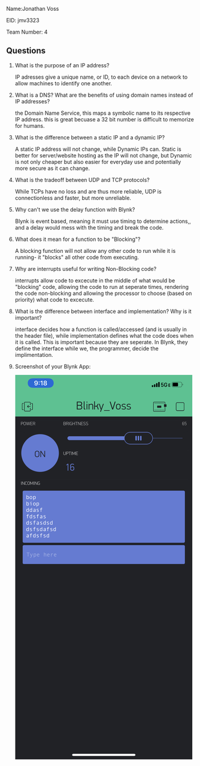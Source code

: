 Name:Jonathan Voss

EID: jmv3323

Team Number: 4

## Questions

1. What is the purpose of an IP address?

    IP adresses give a unique name, or ID, to each device on a network to allow machines to
	identify one another.

2. What is a DNS? What are the benefits of using domain names instead of IP addresses?

    the Domain Name Service, this maps a symbolic name to its respective IP address.
	this is great becuase a 32 bit number is difficult to memorize for humans.

3. What is the difference between a static IP and a dynamic IP?

    A static IP address will not change, while Dynamic IPs can. Static is better for server/website hosting as the IP will not
	change, but Dynamic is not only cheaper but also easier for everyday use and potentially more secure as it can change.

4. What is the tradeoff between UDP and TCP protocols?

    While TCPs have no loss and are thus more reliable, UDP is connectionless and faster, but more unreliable.
	
5. Why can't we use the delay function with Blynk?

    Blynk is event based, meaning it must use timing to determine actions,, and a delay would
	mess with the timing and break the code.

6. What does it mean for a function to be "Blocking"?

    A blocking function will not allow any other code to run while it is running- it "blocks" all other code
	from executing.

7. Why are interrupts useful for writing Non-Blocking code?

    interrupts allow code to excecute in the middle of what would be "blocking" code, allowing the code to run 
	at seperate times, rendering the code non-blocking and allowing the processor to choose (based on priority) what
	code to excecute.

8. What is the difference between interface and implementation? Why is it important?

   interface decides how a function is called/accessed (and is usually in the header file), while
   implementation defines what the code does when it is called. This is important because they are 
   seperate. In Blynk, they define the interface while we, the programmer, decide the implimentation.

9. Screenshot of your Blynk App:

    ![Blynk app SS](img/BLYNKSS.png)
